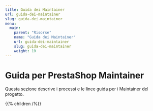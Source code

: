 ```yaml
---
title: Guida dei Maintainer
url: guida-dei-maintainer
slug: guida-dei-maintainer
menu:
  main:
    parent: "Risorse"
    name: "Guida dei Maintainer"
    url: guida-dei-maintainer
    slug: guida-dei-maintainer
    weight: 10
---
```


# Guida per PrestaShop Maintainer

Questa sezione descrive i processi e le linee guida per i Maintainer del progetto.
 
{{% children /%}}

